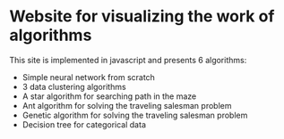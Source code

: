 # Website for visualizing the work of algorithms

This site is implemented in javascript and presents 6 algorithms:
- Simple neural network from scratch
- 3 data clustering algorithms
- A star algorithm for searching path in the maze
- Ant algorithm for solving the traveling salesman problem
- Genetic algorithm for solving the traveling salesman problem
- Decision tree for categorical data
